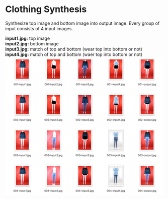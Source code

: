 # Clothing Synthesis

Synthesize top image and bottom image into output image. Every group of input
consists of 4 input images.  

**input1.jpg:** top image  
**input2.jpg:** bottom image  
**input3.jpg:** match of top and bottom (wear top into bottom or not)  
**input4.jpg:** match of top and bottom (waer top into bottom or not)  
![testset](testset.png)
